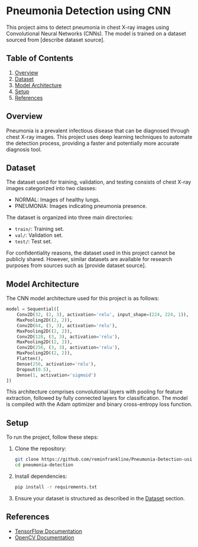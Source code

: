 # Pneumonia Detection using CNN

This project aims to detect pneumonia in chest X-ray images using Convolutional Neural Networks (CNNs). The model is trained on a dataset sourced from [describe dataset source].

## Table of Contents

1. [Overview](#overview)
2. [Dataset](#dataset)
3. [Model Architecture](#model-architecture)
4. [Setup](#setup)
5. [References](#references)

## Overview

Pneumonia is a prevalent infectious disease that can be diagnosed through chest X-ray images. This project uses deep learning techniques to automate the detection process, providing a faster and potentially more accurate diagnosis tool.

## Dataset

The dataset used for training, validation, and testing consists of chest X-ray images categorized into two classes:
- NORMAL: Images of healthy lungs.
- PNEUMONIA: Images indicating pneumonia presence.

The dataset is organized into three main directories:
- `train/`: Training set.
- `val/`: Validation set.
- `test/`: Test set.

For confidentiality reasons, the dataset used in this project cannot be publicly shared. However, similar datasets are available for research purposes from sources such as [provide dataset source].

## Model Architecture

The CNN model architecture used for this project is as follows:

```python
model = Sequential([
    Conv2D(32, (3, 3), activation='relu', input_shape=(224, 224, 1)),
    MaxPooling2D((2, 2)),
    Conv2D(64, (3, 3), activation='relu'),
    MaxPooling2D((2, 2)),
    Conv2D(128, (3, 3), activation='relu'),
    MaxPooling2D((2, 2)),
    Conv2D(256, (3, 3), activation='relu'),
    MaxPooling2D((2, 2)),
    Flatten(),
    Dense(256, activation='relu'),
    Dropout(0.5),
    Dense(1, activation='sigmoid')
])
```

This architecture comprises convolutional layers with pooling for feature extraction, followed by fully connected layers for classification. The model is compiled with the Adam optimizer and binary cross-entropy loss function.

## Setup

To run the project, follow these steps:

1. Clone the repository:
   ```bash
   git clone https://github.com/reminfrankline/Pneumonia-Detection-using-CNN.git
   cd pneumonia-detection
   ```

2. Install dependencies:
   ```bash
   pip install -r requirements.txt
   ```

3. Ensure your dataset is structured as described in the [Dataset](#dataset) section.

## References

- [TensorFlow Documentation](https://www.tensorflow.org/)
- [OpenCV Documentation](https://opencv.org/)
